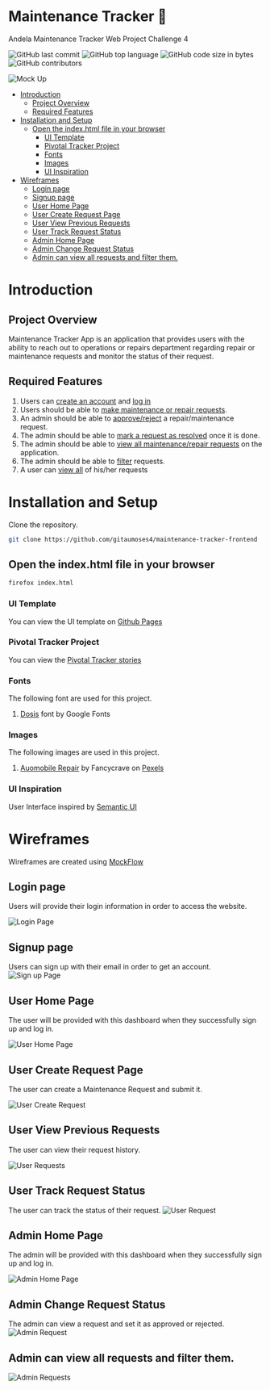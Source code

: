 # Maintenance Tracker :wrench:
Andela Maintenance Tracker Web Project Challenge 4

![GitHub last commit](https://img.shields.io/github/last-commit/gitaumoses4/maintenance-tracker-frontend/develop.svg)
![GitHub top language](https://img.shields.io/github/languages/top/gitaumoses4/maintenance-tracker-frontend.svg)
![GitHub code size in bytes](https://img.shields.io/github/languages/code-size/gitaumoses4/maintenance-tracker-frontend.svg)
![GitHub contributors](https://img.shields.io/github/contributors/gitaumoses4/maintenance-tracker-frontend.svg)

![Mock Up](https://image.ibb.co/gmP8vy/Mock_Up.jpg)

   * [Introduction](#introduction)
      * [Project Overview](#project-overview)
      * [Required Features](#required-features)
   * [Installation and Setup](#installation-and-setup)
      * [Open the index.html file in your browser](#open-the-indexhtml-file-in-your-browser)
         * [UI Template](#ui-template)
         * [Pivotal Tracker Project](#pivotal-tracker-project)
         * [Fonts](#fonts)
         * [Images](#images)
         * [UI Inspiration](#ui-inspiration)
   * [Wireframes](#wireframes)
      * [Login page](#login-page)
      * [Signup page](#signup-page)
      * [User Home Page](#user-home-page)
      * [User Create Request Page](#user-create-request-page)
      * [User View Previous Requests](#user-view-previous-requests)
      * [User Track Request Status](#user-track-request-status)
      * [Admin Home Page](#admin-home-page)
      * [Admin Change Request Status](#admin-change-request-status)
      * [Admin can view all requests and filter them.](#admin-can-view-all-requests-and-filter-them)
      
# Introduction
## Project Overview
Maintenance Tracker App is an application that provides users with the ability to reach out to operations or repairs department regarding repair or maintenance requests and monitor the status of their request.

## Required Features
1. Users can [create an account](https://maintenance-tracker-frontend.herokuapp.com/register.html) and [log in](https://maintenance-tracker-frontend.herokuapp.com/login.html) 
2. Users should be able to [make maintenance or repair requests](https://maintenance-tracker-frontend.herokuapp.com/user/new-request.html).
3. An admin should be able to [approve/reject](https://maintenance-tracker-frontend.herokuapp.com/admin/request.html) a repair/maintenance request.
4. The admin should be able to [mark a request as resolved](https://maintenance-tracker-frontend.herokuapp.com/admin/request.html) once it is done.
5. The admin should be able to [view all maintenance/repair requests](https://maintenance-tracker-frontend.herokuapp.com/admin/requests.html) on the application.
6. The admin should be able to [filter](https://maintenance-tracker-frontend.herokuapp.com/admin/requests.html) requests.
7. A user can [view all](https://maintenance-tracker-frontend.herokuapp.com/user/requests.html) of his/her requests

# Installation and Setup
Clone the repository.
```bash
git clone https://github.com/gitaumoses4/maintenance-tracker-frontend
```
## Open the index.html file in your browser 
```bash
firefox index.html
```
### UI Template
You can view the UI template on [Github Pages](https://gitaumoses4.github.io/maintenance-tracker)

### Pivotal Tracker Project
You can view the [Pivotal Tracker stories](https://www.pivotaltracker.com/n/projects/2173234)

### Fonts
The following font are used for this project.

1. [Dosis](https://fonts.google.com/specimen/Dosis) font by Google Fonts

### Images
The following images are used in this project.
1. [Auomobile Repair](https://www.pexels.com/photo/adult-auto-automobile-automotive-558375/) by Fancycrave on [Pexels](https://pexels.com)

### UI Inspiration

User Interface inspired by [Semantic UI](https://semantic-ui.com)

# Wireframes
Wireframes are created using [MockFlow](http://mockflow.com)

## Login page

Users will provide their login information in order to access the website.

![Login Page](https://image.ibb.co/c8ey88/Login.png)

## Signup page
Users can sign up with their email in order to get an account.
![Sign up Page](https://image.ibb.co/mBimvo/Signup.png)

## User Home Page
The user will be provided with this dashboard when they successfully sign up and log in.

![User Home Page](https://image.ibb.co/kKdmvo/User_Home.png)

## User Create Request Page
The user can create a Maintenance Request and submit it.

![User Create Request](https://image.ibb.co/jKmQsd/user_request.png)

## User View Previous Requests
The user can view their request history.

![User Requests](https://image.ibb.co/geVfo8/user_requests.png)

## User Track Request Status
The user can track the status of their request.
![User Request](https://image.ibb.co/d0waMT/user_create_request.png)

## Admin Home Page
The admin will be provided with this dashboard when they successfully sign up and log in.

![Admin Home Page](https://image.ibb.co/bDREFo/admin_home.png)

## Admin Change Request Status
The admin can view a request and set it as approved or rejected.
![Admin Request](https://image.ibb.co/mP2t88/admin_request.png)

## Admin can view all requests and filter them.
![Admin Requests](https://image.ibb.co/deV8ao/admin_requests.png)

